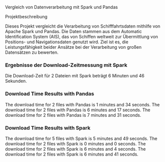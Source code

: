 Vergleich von Datenverarbeitung mit Spark und Pandas

Projektbeschreibung

Dieses Projekt vergleicht die Verarbeitung von Schifffahrtsdaten mithilfe von Apache Spark und Pandas. Die Daten stammen aus dem Automatic Identification System (AIS), das von Schiffen weltweit zur Übermittlung von Positions- und Navigationsdaten genutzt wird. Ziel ist es, die Leistungsfähigkeit beider Ansätze bei der Verarbeitung von großen Datensätzen zu bewerten.



### Ergebnisse der Download-Zeitmessung mit Spark
Die Download-Zeit für 2 Dateien mit Spark beträgt 6 Minuten und 46 Sekunden.

### Download Time Results with Pandas
The download time for 2 files with Pandas is 1 minutes and 34 seconds.
The download time for 2 files with Pandas is 6 minutes and 17 seconds.
The download time for 2 files with Pandas is 7 minutes and 31 seconds.

### Download Time Results with Spark
The download time for 5 files with Spark is 5 minutes and 49 seconds.
The download time for 2 files with Spark is 0 minutes and 0 seconds.
The download time for 2 files with Spark is 6 minutes and 4 seconds.
The download time for 2 files with Spark is 6 minutes and 41 seconds.
